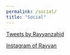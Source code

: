 ```yaml
---
permalink: /social/
title: "Social"
---    
```


<a class="twitter-timeline"
  href="https://twitter.com/Rayyanzahid?ref_src=twsrc%5Etfw"
  data-tweet-limit="4"
  data-chrome="nofooter noborders">
  Tweets by Rayyanzahid
  </a>
  <script async src="https://platform.twitter.com/widgets.js" charset="utf-8"></script>
  
 <a href="https://www.instagram.com/raybees/">Instagram of Rayyan</a>  
<div id="pixlee_container"></div>
<script type="text/javascript">window.PixleeAsyncInit = function() {Pixlee.init({apiKey:'Rz0-TNpaoOwjoKrJt1uz'});Pixlee.addSimpleWidget({widgetId:'27612'});};</script>
<script src="//instafeed.assets.pxlecdn.com/assets/pixlee_widget_1_0_0.js"></script>
